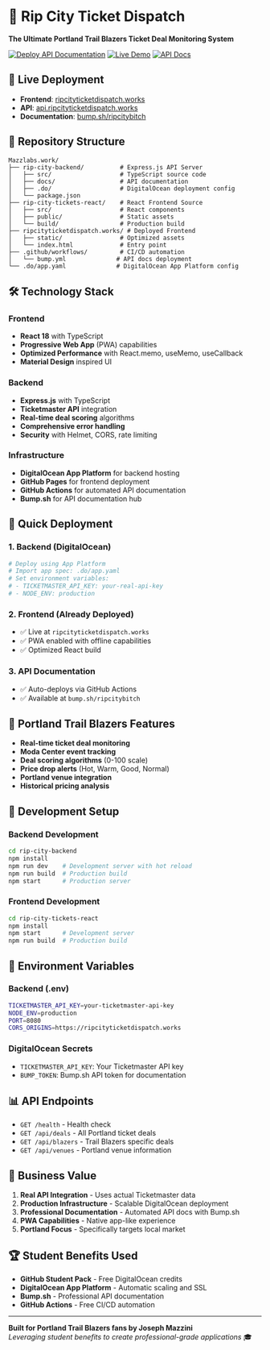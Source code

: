 # 🏀 Rip City Ticket Dispatch

**The Ultimate Portland Trail Blazers Ticket Deal Monitoring System**

[![Deploy API Documentation](https://github.com/Mazzlabs/Mazzlabs.github.io/workflows/Check%20&%20deploy%20API%20documentation/badge.svg)](https://github.com/Mazzlabs/Mazzlabs.github.io/actions)
[![Live Demo](https://img.shields.io/badge/Live%20Demo-ripcityticketdispatch.works-red)](https://ripcityticketdispatch.works)
[![API Docs](https://img.shields.io/badge/API%20Docs-Bump.sh-blue)](https://bump.sh/ripcitybitch)

## 🚀 **Live Deployment**

- **Frontend**: [ripcityticketdispatch.works](https://ripcityticketdispatch.works)
- **API**: [api.ripcityticketdispatch.works](https://api.ripcityticketdispatch.works)
- **Documentation**: [bump.sh/ripcitybitch](https://bump.sh/ripcitybitch)

## 📁 **Repository Structure**

```
Mazzlabs.work/
├── rip-city-backend/          # Express.js API Server
│   ├── src/                   # TypeScript source code
│   ├── docs/                  # API documentation
│   ├── .do/                   # DigitalOcean deployment config
│   └── package.json
├── rip-city-tickets-react/    # React Frontend Source
│   ├── src/                   # React components
│   ├── public/                # Static assets
│   └── build/                 # Production build
├── ripcityticketdispatch.works/ # Deployed Frontend
│   ├── static/                # Optimized assets
│   └── index.html             # Entry point
├── .github/workflows/         # CI/CD automation
│   └── bump.yml              # API docs deployment
└── .do/app.yaml              # DigitalOcean App Platform config
```

## 🛠 **Technology Stack**

### **Frontend**
- **React 18** with TypeScript
- **Progressive Web App** (PWA) capabilities
- **Optimized Performance** with React.memo, useMemo, useCallback
- **Material Design** inspired UI

### **Backend**
- **Express.js** with TypeScript
- **Ticketmaster API** integration
- **Real-time deal scoring** algorithms
- **Comprehensive error handling**
- **Security** with Helmet, CORS, rate limiting

### **Infrastructure**
- **DigitalOcean App Platform** for backend hosting
- **GitHub Pages** for frontend deployment
- **GitHub Actions** for automated API documentation
- **Bump.sh** for API documentation hub

## 🚀 **Quick Deployment**

### **1. Backend (DigitalOcean)**
```bash
# Deploy using App Platform
# Import app spec: .do/app.yaml
# Set environment variables:
# - TICKETMASTER_API_KEY: your-real-api-key
# - NODE_ENV: production
```

### **2. Frontend (Already Deployed)**
- ✅ Live at `ripcityticketdispatch.works`
- ✅ PWA enabled with offline capabilities
- ✅ Optimized React build

### **3. API Documentation**
- ✅ Auto-deploys via GitHub Actions
- ✅ Available at `bump.sh/ripcitybitch`

## 🏀 **Portland Trail Blazers Features**

- **Real-time ticket deal monitoring**
- **Moda Center event tracking**
- **Deal scoring algorithms** (0-100 scale)
- **Price drop alerts** (Hot, Warm, Good, Normal)
- **Portland venue integration**
- **Historical pricing analysis**

## 🔧 **Development Setup**

### **Backend Development**
```bash
cd rip-city-backend
npm install
npm run dev    # Development server with hot reload
npm run build  # Production build
npm start      # Production server
```

### **Frontend Development**
```bash
cd rip-city-tickets-react
npm install
npm start      # Development server
npm run build  # Production build
```

## 🔐 **Environment Variables**

### **Backend (.env)**
```bash
TICKETMASTER_API_KEY=your-ticketmaster-api-key
NODE_ENV=production
PORT=8080
CORS_ORIGINS=https://ripcityticketdispatch.works
```

### **DigitalOcean Secrets**
- `TICKETMASTER_API_KEY`: Your Ticketmaster API key
- `BUMP_TOKEN`: Bump.sh API token for documentation

## 📊 **API Endpoints**

- `GET /health` - Health check
- `GET /api/deals` - All Portland ticket deals
- `GET /api/blazers` - Trail Blazers specific deals
- `GET /api/venues` - Portland venue information

## 🎯 **Business Value**

1. **Real API Integration** - Uses actual Ticketmaster data
2. **Production Infrastructure** - Scalable DigitalOcean deployment
3. **Professional Documentation** - Automated API docs with Bump.sh
4. **PWA Capabilities** - Native app-like experience
5. **Portland Focus** - Specifically targets local market

## 🏆 **Student Benefits Used**

- **GitHub Student Pack** - Free DigitalOcean credits
- **DigitalOcean App Platform** - Automatic scaling and SSL
- **Bump.sh** - Professional API documentation
- **GitHub Actions** - Free CI/CD automation

---

**Built for Portland Trail Blazers fans by Joseph Mazzini**  
*Leveraging student benefits to create professional-grade applications* 🎓
